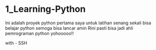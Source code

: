 # 1_Learning-Python
Ini adalah proyek python pertama saya untuk latihan
senang sekali bisa belajar python
semoga bisa lancar  amin 
Rini pasti bisa jadi ahli pemrograman python
yohooooo!!

with - SSH